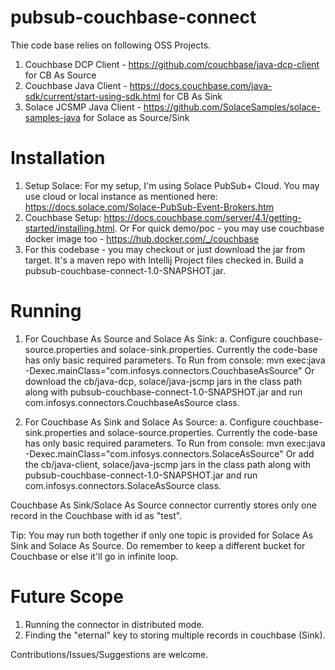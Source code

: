# pubsub-couchbase-connect
 Thie code base relies on following OSS Projects.
 1. Couchbase DCP Client - https://github.com/couchbase/java-dcp-client for CB As Source
 2. Couchbase Java Client - https://docs.couchbase.com/java-sdk/current/start-using-sdk.html for CB As Sink
 2. Solace JCSMP Java Client - https://github.com/SolaceSamples/solace-samples-java for Solace as Source/Sink
 
# Installation
1. Setup Solace: For my setup, I'm using Solace PubSub+ Cloud. You may use cloud or local instance as mentioned here: https://docs.solace.com/Solace-PubSub-Event-Brokers.htm
2. Couchbase Setup: https://docs.couchbase.com/server/4.1/getting-started/installing.html. Or For quick demo/poc - you may use couchbase docker image too - https://hub.docker.com/_/couchbase
3. For this codebase - you may checkout or just download the jar from target. It's a maven repo with Intellij Project files checked in. Build a pubsub-couchbase-connect-1.0-SNAPSHOT.jar.

# Running
1. For Couchbase As Source and Solace As Sink:
 a. Configure couchbase-source.properties and solace-sink.properties. Currently the code-base has only basic required parameters.
 To Run from console: mvn exec:java -Dexec.mainClass="com.infosys.connectors.CouchbaseAsSource"
 Or download the cb/java-dcp, solace/java-jscmp jars in the class path along with pubsub-couchbase-connect-1.0-SNAPSHOT.jar and run com.infosys.connectors.CouchbaseAsSource class.
 
2. For Couchbase As Sink and Solace As Source:
 a. Configure couchbase-sink.properties and solace-source.properties. Currently the code-base has only basic required parameters.
 To Run from console: mvn exec:java -Dexec.mainClass="com.infosys.connectors.SolaceAsSource"
 Or add the cb/java-client, solace/java-jscmp jars in the class path along with pubsub-couchbase-connect-1.0-SNAPSHOT.jar and run com.infosys.connectors.SolaceAsSource class.
 
 Couchbase As Sink/Solace As Source connector currently stores only one record in the Couchbase with id as "test". 
 
Tip: You may run both together if only one topic is provided for Solace As Sink and Solace As Source. Do remember to keep a different bucket for Couchbase or else it'll go in infinite loop.

# Future Scope
1. Running the connector in distributed mode.
2. Finding the "eternal" key to storing multiple records in couchbase (Sink).

Contributions/Issues/Suggestions are welcome.
